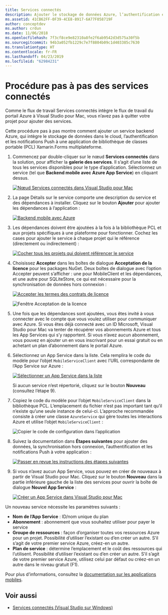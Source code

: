 ```yaml
---
title: Services connectés
description: Ajouter le stockage de données Azure, l’authentification et les notifications Push aux applications mobiles à partir de Visual Studio pour Mac
ms.assetid: 41CB62FF-0F39-4CE8-8917-6A77F058719F
author: conceptdev
ms.author: crdun
ms.date: 11/06/2018
ms.openlocfilehash: 7f3cf8ce9e82310a8fe2f6ab9542d3d575a30f5b
ms.sourcegitcommit: 94b3a052fb1229c7e7f8804b09c1d403385c7630
ms.translationtype: HT
ms.contentlocale: fr-FR
ms.lasthandoff: 04/23/2019
ms.locfileid: "62984231"
---
```

# <a name="connected-services-walkthrough"></a>Procédure pas à pas des services connectés

Comme le flux de travail Services connectés intègre le flux de travail du portail Azure à Visual Studio pour Mac, vous n’avez pas à quitter votre projet pour ajouter des services.

Cette procédure pas à pas montre comment ajouter un service backend Azure, qui intègre le stockage de données dans le cloud, l’authentification et les notifications Push à une application de bibliothèque de classes portable (PCL) Xamarin.Forms multiplateforme.

1. Commencez par double-cliquer sur le nœud **Services connectés** dans la solution, pour afficher la **galerie des services**.
  Il s’agit d’une liste de tous les services disponibles pour le type d’application. Sélectionnez un service (tel que **Backend mobile avec Azure App Service**) en cliquant dessus.

    [![Nœud Services connectés dans Visual Studio pour Mac](media/connected-services-image001-sml.png "Nœud Services connectés dans Visual Studio pour Mac")](media/connected-services-image001.png#lightbox)

2. La page Détails sur le service comporte une description du service et des dépendances à installer.
  Cliquez sur le bouton **Ajouter** pour ajouter les dépendances à l’application :

    [![Backend mobile avec Azure](media/connected-services-image002-sml.png "Backend mobile avec Azure")](media/connected-services-image002.png#lightbox)

3. Les dépendances doivent être ajoutées à la fois à la bibliothèque PCL et aux projets spécifiques à une plateforme pour fonctionner.
  Cochez les cases pour ajouter le service à chaque projet qui le référence (directement ou indirectement) :

    [![Cocher tous les projets qui doivent référencer le service](media/connected-services-image003-sml.png "Cocher tous les projets qui doivent référencer le service")](media/connected-services-image003.png#lightbox)

4. Choisissez **Accepter** dans les boîtes de dialogue **Acceptation de la licence** pour les packages NuGet.
  Deux boîtes de dialogue avec l’option Accepter peuvent s’afficher : une pour MobileClient et les dépendances, et une autre pour SQLiteStore, ce qui est nécessaire pour la synchronisation de données hors connexion :

    [![Accepter les termes des contrats de licence](media/connected-services-image004-sml.png "Accepter les termes des contrats de licence")](media/connected-services-image004.png#lightbox)

    ![Fenêtre Acceptation de la licence](media/connected-services-image005.png "Fenêtre Acceptation de la licence")

5. Une fois que les dépendances sont ajoutées, vous êtes invité à vous connecter avec le compte que vous voulez utiliser pour communiquer avec Azure.
  Si vous êtes déjà connecté avec un ID Microsoft, Visual Studio pour Mac va tenter de récupérer vos abonnements Azure et tous les App Services qui s’y rapportent. Si vous n’avez aucun abonnement, vous pouvez en ajouter un en vous inscrivant pour un essai gratuit ou en achetant un plan d’abonnement dans le portail Azure.

6. Sélectionnez un App Service dans la liste. Cela remplira le code du modèle pour l’objet `MobileServiceClient` avec l’URL correspondante de l’App Service sur Azure :

    [![Sélectionner un App Service dans la liste](media/connected-services-image006-sml.png "Sélectionner un App Service dans la liste")](media/connected-services-image006.png#lightbox)

    Si aucun service n’est répertorié, cliquez sur le bouton **Nouveau** (consultez l’étape 9).

7. Copiez le code du modèle pour l’objet `MobileServiceClient` dans la bibliothèque PCL. L’emplacement du fichier n’est pas important tant qu’il n’existe qu’une seule instance de celui-ci.
  L’approche recommandée consiste à créer une classe `AzureService` qui gère toutes les interactions Azure et utilise l’objet `MobileServiceClient` :

    ![Copier le code de configuration dans l’application](media/connected-services-image007.png "Copier le code de configuration dans l’application")

8. Suivez la documentation dans **Étapes suivantes** pour ajouter des données, la synchronisation hors connexion, l’authentification et les notifications Push à votre application :

    [![Passer en revue les instructions des étapes suivantes](media/connected-services-image008-sml.png "Passer en revue les instructions des étapes suivantes")](media/connected-services-image008.png#lightbox)

9. Si vous n’avez aucun App Service, vous pouvez en créer de nouveaux à partir de Visual Studio pour Mac.
  Cliquez sur le bouton **Nouveau** dans la partie inférieure gauche de la liste des services pour ouvrir la boîte de dialogue **Nouvel App Service** :

    [![Créer un App Service dans Visual Studio pour Mac](media/connected-services-image009-sml.png "Créer un App Service dans Visual Studio pour Mac")](media/connected-services-image009.png#lightbox)

Un nouveau service nécessite les paramètres suivants :

- **Nom de l’App Service** : ID/nom unique du plan
- **Abonnement** : abonnement que vous souhaitez utiliser pour payer le service
- **Groupe de ressources** : façon d’organiser toutes vos ressources Azure pour un projet. Possibilité d’utiliser l’existant ou d’en créer un autre. S’il s’agit de votre premier service Azure, créez-en un autre.
- **Plan de service** : détermine l’emplacement et le coût des ressources qui l’utilisent. Possibilité d’utiliser l’existant ou d’en créer un autre. S’il s’agit de votre premier service Azure, utilisez celui par défaut ou créez-en un autre dans le niveau gratuit (F1).

Pour plus d’informations, consultez la [documentation sur les applications mobiles](/azure/app-service-mobile/).

## <a name="see-also"></a>Voir aussi

- [Services connectés (Visual Studio sur Windows)](/visualstudio/azure/vs-azure-tools-connected-services-storage)